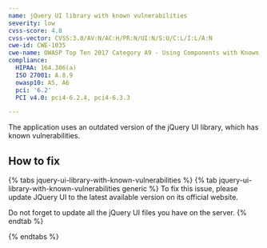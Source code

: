 ```yaml
---
name: jQuery UI library with known vulnerabilities
severity: low
cvss-score: 4.8
cvss-vector: CVSS:3.0/AV:N/AC:H/PR:N/UI:N/S:U/C:L/I:L/A:N
cwe-id: CWE-1035
cwe-name: OWASP Top Ten 2017 Category A9 - Using Components with Known Vulnerabilities
compliance:
  HIPAA: 164.306(a)
  ISO 27001: A.8.9
  owasp10: A5, A6
  pci: '6.2'
  PCI v4.0: pci4-6.2.4, pci4-6.3.3

---            
```


The application uses an outdated version of the jQuery UI library, which has known vulnerabilities.

## How to fix

{% tabs jquery-ui-library-with-known-vulnerabilities %}
{% tab jquery-ui-library-with-known-vulnerabilities generic %}
To fix this issue, please update JQuery UI to the latest available version on its official website.

Do not forget to update all the jQuery UI files you have on the server.
{% endtab %}

{% endtabs %}
